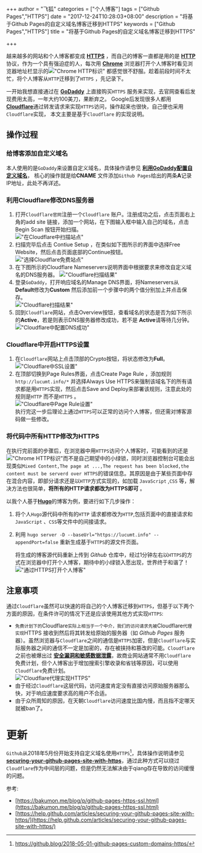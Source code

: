 +++
author = "飞狐"
categories = ["个人博客"]
tags = ["Github Pages","HTTPS"]
date = "2017-12-24T10:28:03+08:00"
description = "将基于Github Pages的自定义域名博客迁移到HTTPS"
keywords = ["Github Pages","HTTPS"]
title = "将基于Github Pages的自定义域名博客迁移到HTTPS"

+++

越来越多的网站和个人博客都变成 [**HTTPS**](https://en.wikipedia.org/wiki/HTTPS "https://en.wikipedia.org/wiki/HTTPS") ，而自己的博客一直都是用的是 [**HTTP**](https://en.wikipedia.org/wiki/Hypertext_Transfer_Protocol "https://en.wikipedia.org/wiki/Hypertext_Transfer_Protocol") 协议，作为一个具有强迫症的人，每次用 [**Chrome**](https://www.google.cn/chrome/browser/desktop/index.html "https://www.google.cn/chrome/browser/desktop/index.html") 浏览器打开个人博客时看见浏览器地址栏显示的!["Chrome HTTP标识"](/blog_img/hugo/migrate-github-blog-from-http-to-https/http_icon.png "Chrome HTTP标识") 都感觉很不舒服。趁着前段时间不太忙，将个人博客从`HTTP`迁移到了`HTTPS` ，先记录下。

<!--more-->
一开始我想直接通过在 **[GoDaddy](https://www.godaddy.com/)** 上直接购买`HTTPS` 服务来实现，去官网查看后发现费用太高，一年大约100美刀，果断弃之。 Google后发现很多人都用[**Cloudflare**](https://www.cloudflare.com/)通过转发请求来实现`HTTPS`访问，操作起来也很快，自己便也采用`Cloudflare`实现， 本文主要是基于`Cloudflare` 的实现说明。

## 操作过程

### 给博客添加自定义域名

本人使用的是`GoDaddy`来设置自定义域名，具体操作请参见 [**利用GoDaddy配置自定义域名**](https://lucumt.info/posts/create-website-with-hugo/#%E5%88%A9%E7%94%A8godaddy%E9%85%8D%E7%BD%AE%E8%87%AA%E5%AE%9A%E4%B9%89%E5%9F%9F%E5%90%8D:ef8b9e40461ea61e62e36d1aa4c54d14)， 核心的操作就是给**CNAME** 文件添加`Github Pages`给出的两条**A**记录IP地址，此处不再详述。

### 利用Cloudflare修改DNS服务器

1. 打开`Cloudflare官网`注册一个`Cloudflare` 账户。注册成功之后，点击页面右上角的add site 链接，添加一个网站，在下图输入框中输入自己的域名，点击 Begin Scan 按钮开始扫描。  
    !["在Cloudflare中扫描站点"](/blog_img/hugo/migrate-github-blog-from-http-to-https/add_site_in_cloudflare.png "在Cloudflare中扫描站点")  
2. 扫描完毕后点击 Contiue Setup ，在类似如下图所示的界面中选择Free Website，然后点击页面底部的Continue按钮。  
    !["选择Cloudflare免费站点"](/blog_img/hugo/migrate-github-blog-from-http-to-https/cloudflare_free_website.png "选择Cloudflare免费站点")  
3. 在下图所示的Cloudflare Nameservers说明界面中根据要求来修改自定义域名的DNS服务器。
    !["Cloudflare扫描结果"](/blog_img/hugo/migrate-github-blog-from-http-to-https/cloudflare_nameservers.png "Cloudflare扫描结果")  
4. 登录`GoDaddy`，打开响应域名的Manage DNS界面，将Nameservers从**Default**修改为**Custom** 然后添加前一个步骤中的两个值分别加上并点击保存。  
!["Cloudflare扫描结果"](/blog_img/hugo/migrate-github-blog-from-http-to-https/modify_dns_server_in_godaddy.png "Cloudflare扫描结果")  
5. 回到`Cloudflare`网站，点击Overview按钮，查看域名的状态是否为如下所示的**Active**，若是则表示DNS服务器修改成功，若不是 **Active**请等待几分钟。  
!["Cloudflare中配置DNS成功"](/blog_img/hugo/migrate-github-blog-from-http-to-https/cloudflare_website_actived.png "Cloudflare中配置DNS成功")  

### Cloudflare中开启HTTPS设置

1. 在`Cloudflare`网站上点击顶部的Crypto按钮，将状态修改为**Full**。  
!["Cloudflare中SSL设置"](/blog_img/hugo/migrate-github-blog-from-http-to-https/cloudflare_ssl_setting.png "Cloudflare中SSL设置")  
2. 在顶部切换到Page Rules界面，点击Create Page Rule ，添加规则`http://lucumt.info/*` 并选择Always Use HTTPS来强制该域名下的所有请求都是用`HTTPS`实现，然后点击Save and Deploy来部署该规则，注意此处的规则是`HTTP` 而不是`HTTPS` 。  
!["Cloudflare中Page Rule设置"](/blog_img/hugo/migrate-github-blog-from-http-to-https/cloudflare_page_rule_setting.png "Cloudflare中Page Rule设置")  
执行完这一步后理论上通过`HTTPS`可以正常的访问个人博客，但还需对博客源码做一些修改。

### 将代码中所有HTTP修改为HTTPS
在执行完前面的步骤后，在浏览器中用`HTTPS`访问个人博客时，可能看到的还是!["Chrome HTTP标识"](/blog_img/hugo/migrate-github-blog-from-http-to-https/http_icon.png "Chrome HTTP标识")而不是自己期望中的小绿锁，同时浏览器控制台可能会出现类似`Mixed Content,The page at ...,The request has been blocked,the content must be serverd over HTTPS`的错误信息。其原因是由于某些页面中存在混合内容，即部分请求还是以`HTTP`方式实现的，如加载 `JavaScript` ,`CSS` 等，解决方法也很简单，**将所有的HTTP请求都改为HTTPS即可** 。

以我个人基于[**Hugo**](https://gohugo.io/)的博客为例，要进行如下几步操作：

1. 将个人`Hugo`源代码中所有的`HTTP` 请求都修改为`HTTP`,包括页面中的直接请求和 `JavaScript` 、`CSS`等文件中的间接请求。 

2. 利用 `hugo server -D --baseUrl="https://lucumt.info" --appendPort=false` 重新生成基于`HTTPS`的源文件页面。

   将生成的博客源代码重新上传到 *Github* 仓库中，经过1分钟左右以`HTTPS`的方式在浏览器中打开个人博客，期待中的小绿锁入愿出现，世界终于和谐了！  
   !["通过HTTPS打开个人博客"](/blog_img/hugo/migrate-github-blog-from-http-to-https/open-blog-website-via-https.png "通过HTTPS打开个人博客")  


## 注意事项
通过`Cloudflare`虽然可以快速的将自己的个人博客迁移到`HTTPS`，但基于以下两个方面的原因，在条件许可的情况下还是应该使用其他方式实现`HTTPS`:

- `免费计划下的`Cloudflare`实际上相当于一个中介，我们的访问请求先被`Cloudflare`代理实现`HTTPS 接收到然后将其转发给原始的服务器（如 *Github Pages* 服务器）。虽然浏览器与`Cloudflare`之间的通信是`HTTPS`加密，但是`Cloudflare`与实际服务器之间的通信不一定是加密的，存在被挟持和篡改的可能。`Cloudflare`之前也被爆出过 [**安全漏洞和敏感数据泄露**](https://thehackernews.com/2017/02/cloudflare-vulnerability.html "Serious Bug Exposes Sensitive Data From Millions Sites Sitting Behind CloudFlare")，故商业网站通常不用`Cloudflare`免费计划，但个人博客出于增加搜索引擎收录和省钱等原因，可以使用`Cloudflare`免费计划。   
  !["Cloudflare代理实现HTTPS"](/blog_img/hugo/migrate-github-blog-from-http-to-https/cloudflare_ssl_website.png "Cloudflare代理实现HTTPS")
- 由于经过`Cloudflare`这层代码，访问速度肯定没有直接访问原始服务器那么快，对于响应速度要求高的用户不合适。
- 由于众所周知的原因，在天朝`Cloudflare`访问速度比国内慢，而且指不定哪天就被ban了。

# 更新

`Github`从2018年5月份开始支持自定义域名使用`HTTPS`[^1]，具体操作说明请参见[**securing-your-github-pages-site-with-https**](https://docs.github.com/en/pages/getting-started-with-github-pages/securing-your-github-pages-site-with-https)，通过此种方式可以绕过`Cloudflare`作为中间层的问题，但是仍然无法解决由于qiang存在导致的访问缓慢的问题。

参考:

- [https://bakumon.me/blog/p/github-pages-https-ssl.html](https://bakumon.me/blog/p/github-pages-https-ssl.html)
- [https://help.github.com/articles/securing-your-github-pages-site-with-https/](https://help.github.com/articles/securing-your-github-pages-site-with-https/)

[^1]: https://github.blog/2018-05-01-github-pages-custom-domains-https/